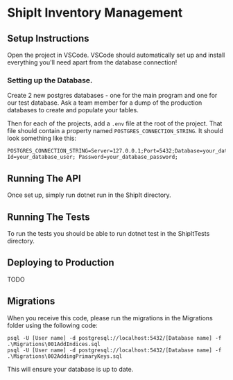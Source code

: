 # ShipIt Inventory Management

## Setup Instructions
Open the project in VSCode.
VSCode should automatically set up and install everything you'll need apart from the database connection!

### Setting up the Database.
Create 2 new postgres databases - one for the main program and one for our test database.
Ask a team member for a dump of the production databases to create and populate your tables.

Then for each of the projects, add a `.env` file at the root of the project.
That file should contain a property named `POSTGRES_CONNECTION_STRING`.
It should look something like this:
```
POSTGRES_CONNECTION_STRING=Server=127.0.0.1;Port=5432;Database=your_database_name;User Id=your_database_user; Password=your_database_password;
```

## Running The API
Once set up, simply run dotnet run in the ShipIt directory.

## Running The Tests
To run the tests you should be able to run dotnet test in the ShipItTests directory.

## Deploying to Production
TODO

## Migrations
When you receive this code, please run the migrations in the Migrations folder using the following code:
```
psql -U [User name] -d postgresql://localhost:5432/[Database name] -f .\Migrations\001AddIndices.sql
psql -U [User name] -d postgresql://localhost:5432/[Database name] -f .\Migrations\002AddingPrimaryKeys.sql
```
This will ensure your database is up to date.
